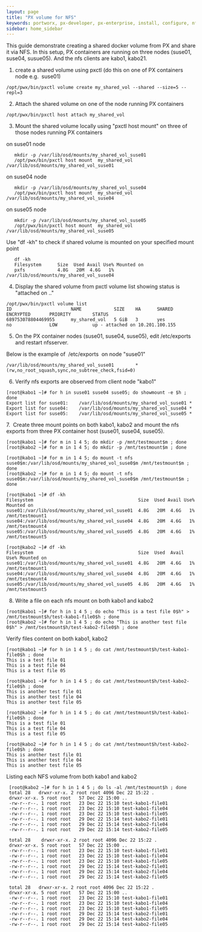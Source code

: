 ```yaml
---
layout: page
title: "PX volume for NFS"
keywords: portworx, px-developer, px-enterprise, install, configure, nfs, storage, share, volume
sidebar: home_sidebar
---
```


This guide demonstrate creating a shared docker volume from PX and share it via NFS.
In this setup, PX containers are running on three nodes (suse01, suse04, susue05).
And the nfs clients are kabo1, kabo21. 

1. create a shared volume using pxctl (do this on one of PX containers node e.g.  suse01)

```
/opt/pwx/bin/pxctl volume create my_shared_vol --shared --size=5 --repl=3
```

2. Attach the shared volume on one of the node running PX containers

```
/opt/pwx/bin/pxctl host attach my_shared_vol
```

3. Mount the shared volume locally using "pxctl host mount" on three of those nodes running PX containers
   
on suse01 node

```
   mkdir -p /var/lib/osd/mounts/my_shared_vol_suse01
   /opt/pwx/bin/pxctl host mount  my_shared_vol /var/lib/osd/mounts/my_shared_vol_suse01
```    

on suse04 node

```
   mkdir -p /var/lib/osd/mounts/my_shared_vol_suse04
   /opt/pwx/bin/pxctl host mount  my_shared_vol /var/lib/osd/mounts/my_shared_vol_suse04
```

on suse05 node

```   
   mkdir -p /var/lib/osd/mounts/my_shared_vol_suse05
   /opt/pwx/bin/pxctl host mount  my_shared_vol /var/lib/osd/mounts/my_shared_vol_suse05
```   

Use "df -kh" to check if shared volume is mounted on your specified mount point

```   
   df -kh
   Filesystem      Size  Used Avail Use% Mounted on
   pxfs            4.8G   20M  4.6G   1% /var/lib/osd/mounts/my_shared_vol_suse04
```   
   
4. Display the shared volume from pxctl volume list showing status is "attached on .."

```
/opt/pwx/bin/pxctl volume list
ID                      NAME            SIZE    HA      SHARED  ENCRYPTED       PRIORITY        STATUS
689753078804469955      my_shared_vol   5 GiB   3       yes     no              LOW             up - attached on 10.201.100.155
```

5. On the PX container nodes (suse01, suse04, suse05), edit /etc/exports and restart nfsserver.

Below is the example of  /etc/exports  on node "suse01"

```
/var/lib/osd/mounts/my_shared_vol_suse01        *(rw,no_root_squash,sync,no_subtree_check,fsid=0)
```

6. Verify nfs exports are observed from client node "kabo1"

```
[root@kabo1 ~]# for h in suse01 suse04 suse05; do showmount -e $h ; done
Export list for suse01:    /var/lib/osd/mounts/my_shared_vol_suse01 *
Export list for suse04:    /var/lib/osd/mounts/my_shared_vol_suse04 *
Export list for suse05:    /var/lib/osd/mounts/my_shared_vol_suse05 *
```

7.  Create three mount points on both kabo1, kabo2 and mount the nfs exports from three PX container host (suse01, suse04, suse05).

```
[root@kabo1 ~]# for m in 1 4 5; do mkdir -p /mnt/testmount$m ; done
[root@kabo2 ~]# for m in 1 4 5; do mkdir -p /mnt/testmount$m ; done

[root@kabo1 ~]# for m in 1 4 5; do mount -t nfs suse0$m:/var/lib/osd/mounts/my_shared_vol_suse0$m /mnt/testmount$m ; done
[root@kabo2 ~]# for m in 1 4 5; do mount -t nfs suse0$m:/var/lib/osd/mounts/my_shared_vol_suse0$m /mnt/testmount$m ; done

[root@kabo1 ~]# df -kh
Filesystem                                       Size  Used Avail Use% Mounted on
suse01:/var/lib/osd/mounts/my_shared_vol_suse01  4.8G   20M  4.6G   1% /mnt/testmount1
suse04:/var/lib/osd/mounts/my_shared_vol_suse04  4.8G   20M  4.6G   1% /mnt/testmount4
suse05:/var/lib/osd/mounts/my_shared_vol_suse05  4.8G   20M  4.6G   1% /mnt/testmount5

[root@kabo2 ~]# df -kh    
Filesystem                                       Size  Used  Avail Use% Mounted on
suse01:/var/lib/osd/mounts/my_shared_vol_suse01  4.8G   20M  4.6G   1% /mnt/testmount1
suse04:/var/lib/osd/mounts/my_shared_vol_suse04  4.8G   20M  4.6G   1% /mnt/testmount4
suse05:/var/lib/osd/mounts/my_shared_vol_suse05  4.8G   20M  4.6G   1% /mnt/testmount5

```

8. Write a file on each nfs mount on both kabo1 and kabo2

```
[root@kabo1 ~]# for h in 1 4 5 ; do echo "This is a test file 0$h" > /mnt/testmount$h/test-kabo1-file0$h ; done
[root@kabo2 ~]# for h in 1 4 5 ; do echo "This is another test file 0$h" > /mnt/testmount$h/test-kabo2-file0$h ; done
```

Verify files content on both kabo1, kabo2 

```  
[root@kabo1 ~]# for h in 1 4 5 ; do cat /mnt/testmount$h/test-kabo1-file0$h ; done
This is a test file 01
This is a test file 04
This is a test file 05

[root@kabo1 ~]# for h in 1 4 5 ; do cat /mnt/testmount$h/test-kabo2-file0$h ; done
This is another test file 01
This is another test file 04
This is another test file 05

[root@kabo2 ~]# for h in 1 4 5 ; do cat /mnt/testmount$h/test-kabo1-file0$h ; done
This is a test file 01
This is a test file 04
This is a test file 05

[root@kabo2 ~]# for h in 1 4 5 ; do cat /mnt/testmount$h/test-kabo2-file0$h ; done
This is another test file 01
This is another test file 04
This is another test file 05
```

   Listing each NFS volume from both kabo1 and kabo2
   
```
 [root@kabo2 ~]# for h in 1 4 5 ; do ls -al /mnt/testmount$h ; done
 total 28   drwxr-xr-x. 2 root root 4096 Dec 22 15:22 .   
 drwxr-xr-x. 5 root root   57 Dec 22 15:00 ..   
 -rw-r--r--. 1 root root   23 Dec 22 15:10 test-kabo1-file01
 -rw-r--r--. 1 root root   23 Dec 22 15:10 test-kabo1-file04
 -rw-r--r--. 1 root root   23 Dec 22 15:10 test-kabo1-file05
 -rw-r--r--. 1 root root   29 Dec 22 15:14 test-kabo2-file01
 -rw-r--r--. 1 root root   29 Dec 22 15:14 test-kabo2-file04
 -rw-r--r--. 1 root root   29 Dec 22 15:14 test-kabo2-file05
 
 total 28    drwxr-xr-x. 2 root root 4096 Dec 22 15:22 .
 drwxr-xr-x. 5 root root   57 Dec 22 15:00 ..
 -rw-r--r--. 1 root root   23 Dec 22 15:10 test-kabo1-file01
 -rw-r--r--. 1 root root   23 Dec 22 15:10 test-kabo1-file04
 -rw-r--r--. 1 root root   23 Dec 22 15:10 test-kabo1-file05
 -rw-r--r--. 1 root root   29 Dec 22 15:14 test-kabo2-file01
 -rw-r--r--. 1 root root   29 Dec 22 15:14 test-kabo2-file04
 -rw-r--r--. 1 root root   29 Dec 22 15:14 test-kabo2-file05
 
 total 28   drwxr-xr-x. 2 root root 4096 Dec 22 15:22 .
 drwxr-xr-x. 5 root root   57 Dec 22 15:00 ..   
 -rw-r--r--. 1 root root   23 Dec 22 15:10 test-kabo1-file01
 -rw-r--r--. 1 root root   23 Dec 22 15:10 test-kabo1-file04
 -rw-r--r--. 1 root root   23 Dec 22 15:10 test-kabo1-file05
 -rw-r--r--. 1 root root   29 Dec 22 15:14 test-kabo2-file01
 -rw-r--r--. 1 root root   29 Dec 22 15:14 test-kabo2-file04
 -rw-r--r--. 1 root root   29 Dec 22 15:14 test-kabo2-file05 

```
